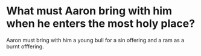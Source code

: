 # What must Aaron bring with him when he enters the most holy place?

Aaron must bring with him a young bull for a sin offering and a ram as a burnt offfering.
